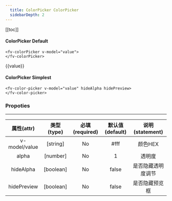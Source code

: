 ```yaml
---
  title: ColorPicker ColorPicker
  sidebarDepth: 2
---
```


<script>
export default {
  data(){
    return{
      value:"#ffffff"
    }
  }
}
</script>
  
[[toc]]

#### ColorPicker Default


<ClientOnly>


<fv-colorPicker v-model="value">
</fv-colorPicker>

```vue
<fv-colorPicker v-model="value">
</fv-colorPicker>
```

{{value}}

#### ColorPicker Simplest

<fv-color-picker v-model="value" hideAlpha hidePreview>
</fv-color-picker>

```vue
<fv-color-picker v-model="value" hideAlpha hidePreview>
</fv-color-picker>
```


</ClientOnly>


### Propoties
---
|  属性(attr)   | 类型(type) | 必填(required) | 默认值(default) |  说明(statement)   |
|:-------------:|:----------:|:--------------:|:---------------:|:------------------:|
| v-model/value |  [string]  |       No       |      #fff       |      颜色HEX       |
|     alpha     |  [number]  |       No       |        1        |       透明度       |
|   hideAlpha   | [boolean]  |       No       |      false      | 是否隐藏透明度调节 |
|  hidePreview  | [boolean]  |       No       |      false      |   是否隐藏预览框   |



  
